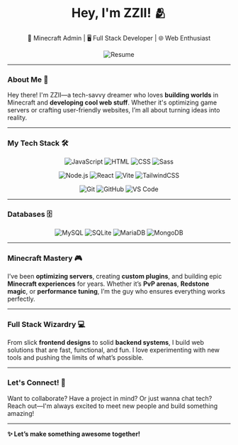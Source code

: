 
<!-- Header -->
<h1 align="center">Hey, I'm ZZII! 🫂</h1>
<p align="center">🌟 Minecraft Admin | 🖥️ Full Stack Developer | 🌐 Web Enthusiast</p>

<!-- Social Links -->
<p align="center">
  <a href="https://app.zzii.info" target="_blank" style="text-decoration: none;">
    <img src="https://img.shields.io/badge/-RESUME-833AB4?style=for-the-badge&logo=google-chrome&logoColor=white" alt="Resume">
  </a>
</p>

---

### About Me 👋

Hey there! I'm ZZII—a tech-savvy dreamer who loves **building worlds** in Minecraft and **developing cool web stuff**. Whether it's optimizing game servers or crafting user-friendly websites, I’m all about turning ideas into reality.

---

### My Tech Stack 🛠️

<p align="center">
  <!-- Languages -->
  <img src="https://img.shields.io/badge/JavaScript-F7DF1E?style=for-the-badge&logo=javascript&logoColor=black" alt="JavaScript" />
  <img src="https://img.shields.io/badge/HTML-E34F26?style=for-the-badge&logo=html5&logoColor=white" alt="HTML" />
  <img src="https://img.shields.io/badge/CSS-1572B6?style=for-the-badge&logo=css3&logoColor=white" alt="CSS" />
  <img src="https://img.shields.io/badge/Sass-CC6699?style=for-the-badge&logo=sass&logoColor=white" alt="Sass" />
</p>

<p align="center">
  <!-- Frameworks -->
  <img src="https://img.shields.io/badge/Node.js-339933?style=for-the-badge&logo=node.js&logoColor=white" alt="Node.js" />
  <img src="https://img.shields.io/badge/React-61DAFB?style=for-the-badge&logo=react&logoColor=black" alt="React" />
  <img src="https://img.shields.io/badge/Vite-646CFF?style=for-the-badge&logo=vite&logoColor=white" alt="Vite" />
  <img src="https://img.shields.io/badge/TailwindCSS-06B6D4?style=for-the-badge&logo=tailwindcss&logoColor=white" alt="TailwindCSS" />
</p>

<p align="center">
  <!-- Tools -->
  <img src="https://img.shields.io/badge/Git-F05032?style=for-the-badge&logo=git&logoColor=white" alt="Git" />
  <img src="https://img.shields.io/badge/GitHub-181717?style=for-the-badge&logo=github&logoColor=white" alt="GitHub" />
  <img src="https://img.shields.io/badge/VS%20Code-0078D4?style=for-the-badge&logo=visual-studio-code&logoColor=white" alt="VS Code" />
</p>

---

### Databases 🗄️

<p align="center">
  <img src="https://img.shields.io/badge/MySQL-4479A1?style=for-the-badge&logo=mysql&logoColor=white" alt="MySQL" />
  <img src="https://img.shields.io/badge/SQLite-003B57?style=for-the-badge&logo=sqlite&logoColor=white" alt="SQLite" />
  <img src="https://img.shields.io/badge/MariaDB-003545?style=for-the-badge&logo=mariadb&logoColor=white" alt="MariaDB" />
  <img src="https://img.shields.io/badge/MongoDB-47A248?style=for-the-badge&logo=mongodb&logoColor=white" alt="MongoDB" />
</p>

---

### Minecraft Mastery 🎮

I’ve been **optimizing servers**, creating **custom plugins**, and building epic **Minecraft experiences** for years. Whether it’s **PvP arenas**, **Redstone magic**, or **performance tuning**, I’m the guy who ensures everything works perfectly.

---

### Full Stack Wizardry 💻

From slick **frontend designs** to solid **backend systems**, I build web solutions that are fast, functional, and fun. I love experimenting with new tools and pushing the limits of what’s possible.

---

### Let's Connect! 🚀

Want to collaborate? Have a project in mind? Or just wanna chat tech?  
Reach out—I'm always excited to meet new people and build something amazing!

---

**✨ Let’s make something awesome together!**
